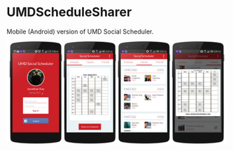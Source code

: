 UMDScheduleSharer
=================
Mobile (Android) version of UMD Social Scheduler.

![ScreenShot](/all_mockups.jpg)
